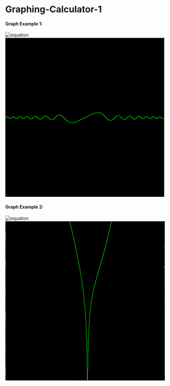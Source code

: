 # Graphing-Calculator-1
#### Graph Example 1:
![equation](https://latex.codecogs.com/svg.image?{\color{White}&space;\frac{sin(x^2)}{x}})
<br/>
![Example Graph 1](img/Example1.PNG)
#### Graph Example 2:
![equation](https://latex.codecogs.com/svg.image?{\color{White}&space;x^2&plus;sin(x)&plus;ln(x^)})<br/>
![Example graph 2](img/Example2.PNG)
